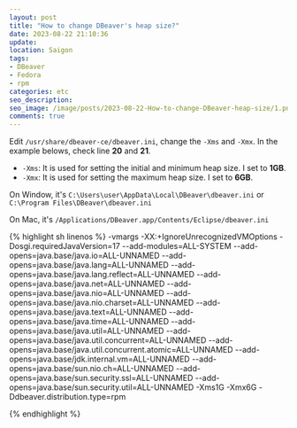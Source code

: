 ```yaml
---
layout: post
title: "How to change DBeaver's heap size?"
date: 2023-08-22 21:10:36
update:
location: Saigon
tags:
- DBeaver
- Fedora
- rpm
categories: etc
seo_description:
seo_image: /image/posts/2023-08-22-How-to-change-DBeaver-heap-size/1.png
comments: true
---
```


Edit `/usr/share/dbeaver-ce/dbeaver.ini`, change the `-Xms` and `-Xmx`. In the example belows, check line **20** and **21**.
- `-Xms`: It is used for setting the initial and minimum heap size. I set to **1GB**.
- `-Xmx`: It is used for setting the maximum heap size. I set to **6GB**.

On Window, it's `C:\Users\user\AppData\Local\DBeaver\dbeaver.ini` or `C:\Program Files\DBeaver\dbeaver.ini`

On Mac, it's `/Applications/DBeaver.app/Contents/Eclipse/dbeaver.ini`


{% highlight sh linenos %}
-vmargs
-XX:+IgnoreUnrecognizedVMOptions
-Dosgi.requiredJavaVersion=17
--add-modules=ALL-SYSTEM
--add-opens=java.base/java.io=ALL-UNNAMED
--add-opens=java.base/java.lang=ALL-UNNAMED
--add-opens=java.base/java.lang.reflect=ALL-UNNAMED
--add-opens=java.base/java.net=ALL-UNNAMED
--add-opens=java.base/java.nio=ALL-UNNAMED
--add-opens=java.base/java.nio.charset=ALL-UNNAMED
--add-opens=java.base/java.text=ALL-UNNAMED
--add-opens=java.base/java.time=ALL-UNNAMED
--add-opens=java.base/java.util=ALL-UNNAMED
--add-opens=java.base/java.util.concurrent=ALL-UNNAMED
--add-opens=java.base/java.util.concurrent.atomic=ALL-UNNAMED
--add-opens=java.base/jdk.internal.vm=ALL-UNNAMED
--add-opens=java.base/sun.nio.ch=ALL-UNNAMED
--add-opens=java.base/sun.security.ssl=ALL-UNNAMED
--add-opens=java.base/sun.security.util=ALL-UNNAMED
-Xms1G
-Xmx6G
-Ddbeaver.distribution.type=rpm

{% endhighlight %}
